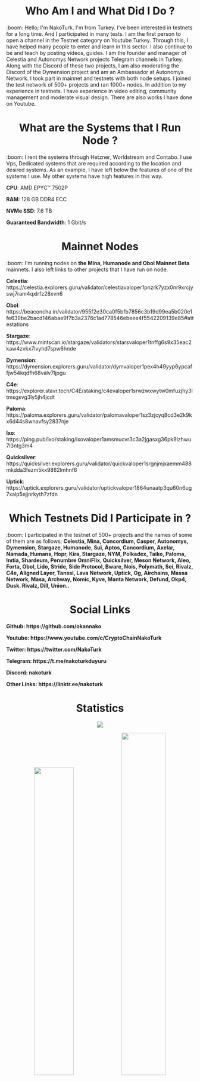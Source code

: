 <h1 align="center">Who Am I and What Did I Do ?</h1>
:boom: Hello; I'm NakoTurk. I'm from Turkey. I've been interested in testnets for a long time. And I participated in many tests.  I am the first person to open a channel in the Testnet category on Youtube Turkey. Through this, I have helped many people to enter and learn in this sector. I also continue to be and teach by posting videos, guides. I am the founder and manager of Celestia and Autonomys Network projects Telegram channels in Turkey. Along with the Discord of these two projects, I am also moderating the Discord of the Dymension project and am an Ambassador at Autonomys Network. I took part in mainnet and testnets with both node setups. I joined the test network of 500+ projects and ran 1000+ nodes. In addition to my experience in testnets. I have experience in video editing, community management and moderate visual design. There are also works I have done on Youtube.

<h1 align="center">What are the Systems that I Run Node ?</h1>
:boom: I rent the systems through Hetzner, Worldstream and Contabo. I use Vps, Dedicated systems that are required according to the location and desired systems. As an example, I have left below the features of one of the systems I use. My other systems have high features in this way.
<p><b> </b>
<p><b>CPU</b>: AMD EPYC™ 7502P
<p><b>RAM</b>: 128 GB DDR4 ECC
<p><b>NVMe SSD</b>: 7.6 TB
<p><b>Guaranteed Bandwidth</b>: 1 Gbit/s

<h1 align="center">Mainnet Nodes</h1>
:boom: I'm running nodes on <b>the Mina, Humanode and Obol Mainnet Beta</b> mainnets. I also left links to other projects that I have run on node.
⠀
<p><b>Celestia</b>: https://celestia.explorers.guru/validator/celestiavaloper1pnzrk7yzx0nr9xrcjyswj7ram4qxlrfz28xvn6
<p><b>Obol</b>: https://beaconcha.in/validator/955f2e30ca0f5bfb7856c3b19d99ea5b020e1fe639be2bacd146abae9f7b3a2376c1ad778546ebeee4f5542209139e85#attestations
<p><b>Stargaze</b>: https://www.mintscan.io/stargaze/validators/starsvaloper1tnffg6s9x35eac2kaw4zvkx7lvyhd7spw6hnde
<p><b>Dymension</b>: https://dymension.explorers.guru/validator/dymvaloper1pex4h49yyp6ypcaffjw54kqdfh68valv7ljpgu
<p><b>C4e</b>: https://explorer.stavr.tech/C4E/staking/c4evaloper1srwzwxwytw0mfuzjhy3ltmsgsvg3ly5jh4jcdt
<p><b>Paloma</b>: https://paloma.explorers.guru/validator/palomavaloper1sz3zjcyq8cd3e2k9kx6d44s8wnavfsy2837nje
<p><b>Ixo</b>: https://ping.pub/ixo/staking/ixovaloper1amsmucvr3c3a2jgasxg36pk9lzhwu7l3ntg3m4
<p><b>Quicksilver</b>: https://quicksilver.explorers.guru/validator/quickvaloper1srgnjmjxaemm488mkdda3fezm5kx9862lmhnf6
<p><b>Uptick</b>: https://uptick.explorers.guru/validator/uptickvaloper1864unaatp3qu60n6ug7xalp5ejjnrkyth7zfdn

<h1 align="center">Which Testnets Did I Participate in ?</h1>
:boom: I participated in the testnet of 500+ projects and the names of some of them are as follows; <b>Celestia, Mina, Concordium, Casper, Autonomys, Dymension, Stargaze, Humanode, Sui, Aptos, Concordium, Axelar, Namada, Humans, Hopr, Kira, Stargaze, NYM, Polkadex, Taiko, Paloma, Inıtia, Shardeum, Penumbre OmniFlix, Quicksilver, Meson Network, Aleo, Forta, Obol, Lido, Stride, Side Protocol, Bware, Nois, Polymath, Sei, Rivalz, C4e, Aligned Layer, Tanssi, Lava Network, Uptick, Og, Airchains, Massa Network, Masa, Archway, Nomic, Kyve, Manta Network, Defund, Okp4, Dusk. Rivalz, Dill, Union..</b>

<h1 align="center">Social Links</h1>
<p><b>Github<b>: https://github.com/okannako
<p><b>Youtube<b>: https://www.youtube.com/c/CryptoChainNakoTurk
<p><b>Twitter<b>: https://twitter.com/NakoTurk
<p><b>Telegram<b>: https://t.me/nakoturkduyuru
<p><b>Discord<b>: nakoturk
<p><b>Other Links<b>: https://linktr.ee/nakoturk

<h1 align="center">Statistics</h1>
<p align="center"> 
  <img src="https://profile-counter.glitch.me/okannako/count.svg" />
</p>
<p align="center"> 
  <img src="https://github-readme-stats.vercel.app/api?username=okannako&theme=chartreuse-dark&hide_border=true&include_all_commits=true&count_private=false&show_icons=true" width="46%" />
  <img src="https://github-readme-streak-stats.herokuapp.com/?user=okannako&theme=chartreuse-dark&hide_border=true&show_icons=true" width="48.5%" />
</p>
